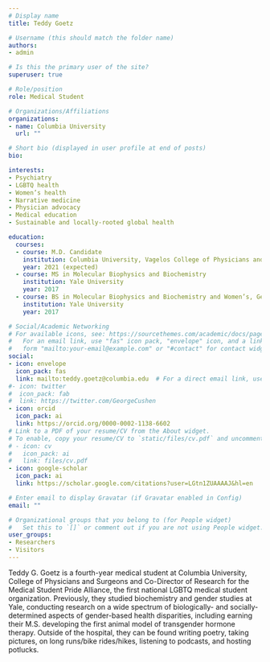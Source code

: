 ```yaml
---
# Display name
title: Teddy Goetz

# Username (this should match the folder name)
authors:
- admin

# Is this the primary user of the site?
superuser: true

# Role/position
role: Medical Student

# Organizations/Affiliations
organizations:
- name: Columbia University
  url: ""

# Short bio (displayed in user profile at end of posts)
bio: 

interests:
- Psychiatry
- LGBTQ health
- Women’s health
- Narrative medicine
- Physician advocacy
- Medical education
- Sustainable and locally-rooted global health

education:
  courses:
  - course: M.D. Candidate
    institution: Columbia University, Vagelos College of Physicians and Surgeons
    year: 2021 (expected)
  - course: MS in Molecular Biophysics and Biochemistry
    institution: Yale University
    year: 2017
  - course: BS in Molecular Biophysics and Biochemistry and Women’s, Gender, and Sexuality Studies
    institution: Yale University
    year: 2017

# Social/Academic Networking
# For available icons, see: https://sourcethemes.com/academic/docs/page-builder/#icons
#   For an email link, use "fas" icon pack, "envelope" icon, and a link in the
#   form "mailto:your-email@example.com" or "#contact" for contact widget.
social:
- icon: envelope
  icon_pack: fas
  link: mailto:teddy.goetz@columbia.edu  # For a direct email link, use "mailto: teddy.goetz@columbia.edu".
#- icon: twitter
#  icon_pack: fab
#  link: https://twitter.com/GeorgeCushen
- icon: orcid
  icon_pack: ai
  link: https://orcid.org/0000-0002-1138-6602
# Link to a PDF of your resume/CV from the About widget.
# To enable, copy your resume/CV to `static/files/cv.pdf` and uncomment the lines below.
# - icon: cv
#   icon_pack: ai
#   link: files/cv.pdf
- icon: google-scholar
  icon_pack: ai
  link: https://scholar.google.com/citations?user=LGtn1ZUAAAAJ&hl=en

# Enter email to display Gravatar (if Gravatar enabled in Config)
email: ""

# Organizational groups that you belong to (for People widget)
#   Set this to `[]` or comment out if you are not using People widget.
user_groups:
- Researchers
- Visitors
---
```


Teddy G. Goetz is a fourth-year medical student at Columbia University, College of Physicians and Surgeons and Co-Director of Research for the Medical Student Pride Alliance, the first national LGBTQ medical student organization. Previously, they studied biochemistry and gender studies at Yale, conducting research on a wide spectrum of biologically- and socially-determined aspects of gender-based health disparities, including earning their M.S. developing the first animal model of transgender hormone therapy. Outside of the hospital, they can be found writing poetry, taking pictures, on long runs/bike rides/hikes, listening to podcasts, and hosting potlucks. 
